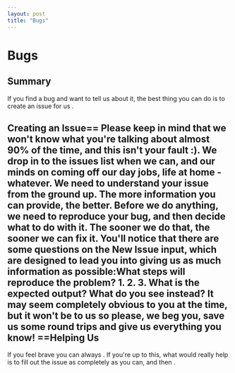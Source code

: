 ```yaml
---
layout: post
title: "Bugs"
---
```


# Bugs



<h2>Summary</h2>

 If you find a bug and want to tell us about it, the best thing you can do is to create an issue for us 
.  

<h2>Creating an Issue== Please keep in mind that we won't know what you're talking about almost 90% of the time, and this isn't your fault :). We drop in to the issues list when we can, and our minds on coming off our day jobs, life at home - whatever. We need to understand your issue from the ground up.  The more information you can provide, the better. Before we do anything, we need to reproduce your bug, and then decide what to do with it. The sooner we do that, the sooner we can fix it.  You'll notice that there are some questions on the New Issue input, which are designed to lead you into giving us as much information as possible:What steps will reproduce the problem? 1. 2. 3.  What is the expected output? What do you see instead?  It may seem completely obvious to you at the time, but it won't be to us so please, we beg you, save us some round trips and give us everything you know!  ==Helping Us</h2>

 If you feel brave you can always 
.  If you're up to this, what would really help is to fill out the issue as completely as you can, and then 
.
